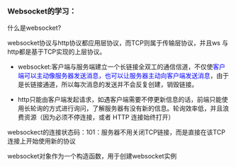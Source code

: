 ### Websocket的学习：

什么是websocket?

websocket协议与http协议都应用层协议，而TCP则属于传输层协议，并且ws 与http都是基于TCP实现的上层协议。

- websocket:客户端与服务端建立一个长链接全双工的通信信道，不仅使<font color=blue>客户端可以主动像服务器发送消息，也可以让服务器主动向客户端发送消息</font>，由于是长链接通道，所以每次消息的发送并不会反复创建，销毁链接。

- http只能由客户端发起请求，如遇客户端需要不停更新信息的话，前端只能使用长轮询的方式进行询问，了解服务器有没有新的信息。轮询效率低，并且浪费资源（因为必须不停连接，或者 HTTP 连接始终打开）

  

websockect的连接状态码：101：服务器不用关闭TCP链接，而是直接在该TCP连接上开始使用新的协议

websocket对象作为一个构造函数，用于创建websocket实例

